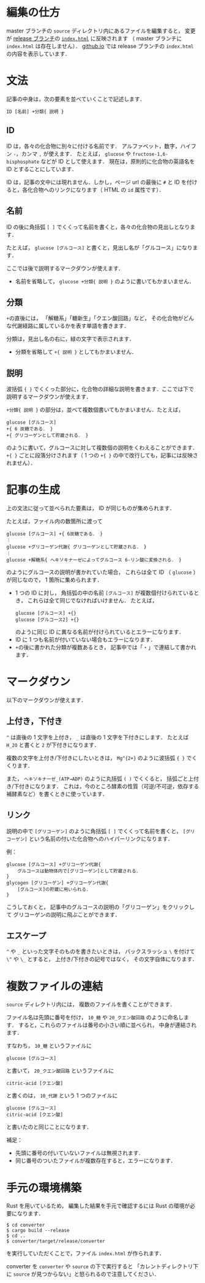 # 編集の仕方
master ブランチの `source` ディレクトリ内にあるファイルを編集すると，
変更が [release ブランチ](https://github.com/fiveseven-lambda/biochemistry/tree/release)の
[`index.html`](https://github.com/fiveseven-lambda/biochemistry/blob/release/index.html) に反映されます
（ master ブランチに `index.html` は存在しません）．
[github.io](https://fiveseven-lambda.github.io/biochemistry/) では release ブランチの `index.html` の内容を表示しています．

# 文法
記事の中身は，次の要素を並べていくことで記述します．
```
ID [名前] +分類{ 説明 }
```
## ID
ID は，各々の化合物に別々に付ける名前です．
アルファベット，数字，ハイフン `-`，カンマ `,` が使えます．
たとえば， `glucose` や `fructose-1,6-bisphosphate` などが ID として使えます．
現在は，原則的に化合物の英語名を ID とすることにしています．

ID は，記事の文中には現れません．しかし，ページ url の最後に `#` と ID を付けると，各化合物へのリンクになります（ HTML の `id` 属性です）．

## 名前
ID の後に角括弧 `[ ]` でくくって名前を書くと，各々の化合物の見出しとなります．

たとえば， `glucose [グルコース]` と書くと，見出し名が「グルコース」になります．

ここでは後で説明するマークダウンが使えます．

- 名前を省略して， `glucose +分類{ 説明 }` のように書いてもかまいません．

## 分類
`+`の直後には，
「解糖系」「糖新生」「クエン酸回路」など，
その化合物がどんな代謝経路に属しているかを表す単語を書きます．

分類は，見出し名の右に，緑の文字で表示されます．

- 分類を省略して `+{ 説明 }` としてもかまいません．

## 説明
波括弧 `{ }` でくくった部分に，化合物の詳細な説明を書きます．ここでは下で説明するマークダウンが使えます．

`+分類{ 説明 }` の部分は，並べて複数個書いてもかまいません．たとえば，

```
glucose [グルコース]
+{ 6 炭糖である． }
+{ グリコーゲンとして貯蔵される． }
```

のように書いて，グルコースに対して複数個の説明をくわえることができます．
`+{ }` ごとに段落分けされます（ 1 つの `+{ }` の中で改行しても，記事には反映されません）．

# 記事の生成
上の文法に従って並べられた要素は，
 ID が同じものが集められます．

たとえば，ファイル内の数箇所に渡って

```
glucose [グルコース] +{ 6炭糖である． }
︙
glucose +グリコーゲン代謝{ グリコーゲンとして貯蔵される． }
︙
glucose +解糖系{ ヘキソキナーゼによってグルコース 6-リン酸に変換される． }
```

のようにグルコースの説明が書かれていた場合，
これらは全て ID （ `glucose` ）が同じなので，
1 箇所に集められます．

- 1 つの ID に対し，
  角括弧の中の名前 `[グルコース]` が複数個付けられているとき，
  これらは全て同じでなければいけません．
  たとえば，
  ```
  glucose [グルコース] +{}
  glucose [グルコース2] +{}
  ```
  のように同じ ID に異なる名前が付けられているとエラーになります．
- ID に 1 つも名前が付いていない場合もエラーになります．
- `+`の後に書かれた分類が複数あるとき，
  記事中では「・」で連結して書かれます．

# マークダウン
以下のマークダウンが使えます．
## 上付き，下付き
`^` は直後の 1 文字を上付き， `_` は直後の 1 文字を下付きにします．
たとえば `H_2O` と書くと `2` が下付きになります．

複数の文字を上付き/下付きにしたいときは， `Mg^{2+}` のように波括弧 `{ }` でくくります．

また，
`ヘキソキナーゼ_(ATP→ADP)` のように丸括弧 `( )` でくくると，
括弧ごと上付き/下付きになります．
これは，今のところ酵素の性質（可逆/不可逆，依存する補酵素など）を書くときに使っています．

## リンク
説明の中で `[グリコーゲン]` のように角括弧 `[ ]` でくくって名前を書くと，
`[グリコーゲン]` という名前の付いた化合物へのハイパーリンクになります．

例：
```
glucose [グルコース] +グリコーゲン代謝{
    グルコースは動物体内で[グリコーゲン]として貯蔵される．
}
glycogen [グリコーゲン] +グリコーゲン代謝{
    [グルコース]の貯蔵に用いられる．
}
```
こうしておくと，
記事中のグルコースの説明の「グリコーゲン」をクリックして
グリコーゲンの説明に飛ぶことができます．

## エスケープ
`^` や `_` といった文字そのものを書きたいときは，
バックスラッシュ `\` を付けて `\^` や `\_` とすると，
上付き/下付きの記号ではなく，
その文字自体になります．

# 複数ファイルの連結

`source` ディレクトリ内には，
複数のファイルを書くことができます．

ファイル名は先頭に番号を付け， `10_糖` や `20_クエン酸回路` のように命名します．
すると，これらのファイルは番号の小さい順に並べられ，
中身が連結されます．

すなわち， `10_糖` というファイルに
```
glucose [グルコース] 
```
と書いて， `20_クエン酸回路` というファイルに
```
citric-acid [クエン酸]
```
と書くのは， `10_代謝` という 1 つのファイルに
```
glucose [グルコース] 
citric-acid [クエン酸]
```
と書いたのと同じことになります．


補足：
- 先頭に番号の付いていないファイルは無視されます．
- 同じ番号のついたファイルが複数存在すると，エラーになります．

# 手元の環境構築
Rust を用いているため，
編集した結果を手元で確認するには Rust の環境が必要になります．

```
$ cd converter
$ cargo build --release
$ cd ..
$ converter/target/release/converter
```

を実行していただくことで，ファイル `index.html` が作られます．

converter を `converter` や `source` の下で実行すると
「カレントディレクトリ下に `source` が見つからない」と怒られるので注意してください．